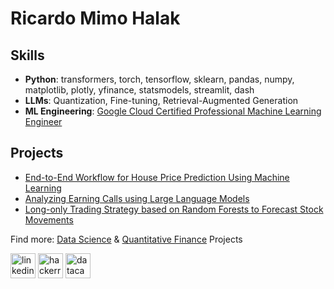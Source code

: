 # Ricardo Mimo Halak

## Skills 
- **Python**: transformers, torch, tensorflow, sklearn, pandas, numpy, matplotlib, plotly, yfinance, statsmodels, streamlit, dash
- **LLMs**: Quantization, Fine-tuning, Retrieval-Augmented Generation
- **ML Engineering**: [Google Cloud Certified Professional Machine Learning Engineer](https://pdf.credential.net/0m7id4pn_1710683752173.pdf)

## Projects
- [End-to-End Workflow for House Price Prediction Using Machine Learning](https://colab.research.google.com/drive/1jTEhWglRgdC5eMfFgaKAMcNDoV2HfqDe?usp=sharing)
- [Analyzing Earning Calls using Large Language Models](https://colab.research.google.com/drive/1qhf6yukdh87epegSNZ5fo8-vStrEyQew?usp=sharing)
- [Long-only Trading Strategy based on Random Forests to Forecast Stock Movements](https://colab.research.google.com/drive/1_QqpvhfTRzi7BVRl8kMlCPM47qMjK_c2?usp=sharing)

Find more: [Data Science](https://github.com/RicardoHalak/DataScience) & [Quantitative Finance](https://github.com/RicardoHalak/Quant) Projects

[<img src='https://cdn.jsdelivr.net/npm/simple-icons@3.0.1/icons/linkedin.svg' alt='linkedin' height='40'>](https://www.linkedin.com/in/https://www.linkedin.com/in/ricardomimohalak//) 
[<img src='https://cdn.jsdelivr.net/npm/simple-icons@3.0.1/icons/hackerrank.svg' alt='hackerrank' height='40'>](datacamp.com/portfolio/ricardohalak-97519e2e-187f-43c5-b68f-e8749cdbcacd) 
[<img src='https://cdn.jsdelivr.net/npm/simple-icons@3.0.1/icons/datacamp.svg' alt='datacamp' height='40'>](https://www.datacamp.com/portfolio/ricardohalak-97519e2e-187f-43c5-b68f-e8749cdbcacd)  


<!--

-->
